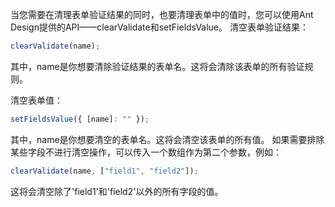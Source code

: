 当您需要在清理表单验证结果的同时，也要清理表单中的值时，您可以使用Ant Design提供的API——clearValidate和setFieldsValue。
清空表单验证结果：

```javascript
clearValidate(name);
```

其中，name是你想要清除验证结果的表单名。这将会清除该表单的所有验证规则。

清空表单值：

```javascript
setFieldsValue({ [name]: "" });
```

其中，name是你想要清空的表单名。这将会清空该表单的所有值。
如果需要排除某些字段不进行清空操作，可以传入一个数组作为第二个参数，例如：

```javascript
clearValidate(name, ["field1", "field2"]);
```

这将会清空除了'field1'和'field2'以外的所有字段的值。
